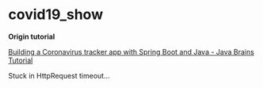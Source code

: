 # covid19_show

**Origin tutorial**

[Building a Coronavirus tracker app with Spring Boot and Java - Java Brains Tutorial](https://www.youtube.com/watch?v=8hjNG9GZGnQ)

Stuck in HttpRequest timeout...
